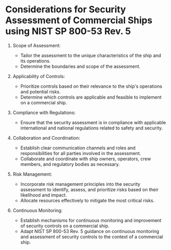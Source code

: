 # Considerations for Security Assessment of Commercial Ships using NIST SP 800-53 Rev. 5

1. Scope of Assessment:
   - Tailor the assessment to the unique characteristics of the ship and its operations.
   - Determine the boundaries and scope of the assessment.

2. Applicability of Controls:
   - Prioritize controls based on their relevance to the ship's operations and potential risks.
   - Determine which controls are applicable and feasible to implement on a commercial ship.

3. Compliance with Regulations:
   - Ensure that the security assessment is in compliance with applicable international and national regulations related to safety and security.

4. Collaboration and Coordination:
   - Establish clear communication channels and roles and responsibilities for all parties involved in the assessment.
   - Collaborate and coordinate with ship owners, operators, crew members, and regulatory bodies as necessary.

5. Risk Management:
   - Incorporate risk management principles into the security assessment to identify, assess, and prioritize risks based on their likelihood and impact.
   - Allocate resources effectively to mitigate the most critical risks.

6. Continuous Monitoring:
   - Establish mechanisms for continuous monitoring and improvement of security controls on a commercial ship.
   - Adapt NIST SP 800-53 Rev. 5 guidance on continuous monitoring and assessment of security controls to the context of a commercial ship.
